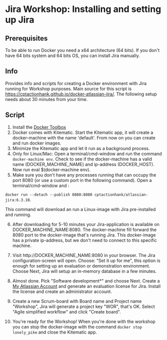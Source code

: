 # Jira Workshop: Installing and setting up Jira

## Prerequisites
To be able to run Docker you need a x64 architecture (64 bits). If you don't have 64 bits system and 64 bits OS, you can install Jira manually. 

## Info
Provides info and scripts for creating a Docker environment with Jira running for Workshop purposes. Main source for this script is https://cptactionhank.github.io/docker-atlassian-jira/. The following setup needs about 30 minutes from your time.

## Script
1. Install the [Docker Toolbox](https://www.docker.com/products/docker-toolbox)
2. Docker comes with Kitematic. Start the Kitematic app, it will create a docker-machine with the name 'default'. From now on you can create and run docker images.
3. Minimize the Kitematic app and let it run as a background process.
4. Only for Linux/Mac: Open a terminal/cmd-window and run the command ```docker-machine env```. Check to see if the docker-machine has a valid name (DOCKER_MACHINE_NAME) and ip-address (DOCKER_HOST). Now run eval $(docker-machine env).
5. Make sure you don't have any processes running that can occupy the port 8080 (or use a custom port in the following command). Open a terminal/cmd-window and :

  ```docker run --detach --publish 8080:8080 cptactionhank/atlassian-jira:6.3.10```.

  This command will download an run a Linux-image with Jira pre-installed and running.

6. After downloading for 5-10 minutes your Jira-application is available on DOCKER_MACHINE_NAME:8080. The docker-machine fill forward the 8080 port to the docker-image that's running Jira. This docker-image has a private ip-address, but we don't need to connect to this specific machine.

7. Visit http://DOCKER_MACHINE_NAME:8080 in your browser. The Jira configuration-screen will open. Choose: "Set it up for me", this option is enough for setting up an evaluation or demonstration environment. Choose Next, Jira will setup an in-memory database in a few minutes.

8. Almost done. Pick "Software development*" and choose Next. Create a [My Atlassian Account](https://my.atlassian.com) and generate an evaluation license for Jira. Install the license and create an administrator account.

9. Create a new Scrum-board with Board name and Project name "Workshop", Jira will generate a project key "WOR", that's OK. Select "Agile simplified workflow" and click "Create board".

10. You're ready for the Workshop! When you're done with the workshop you can stop the docker-image with the command ```docker stop lonely_pike``` and close the Kitematic app.
